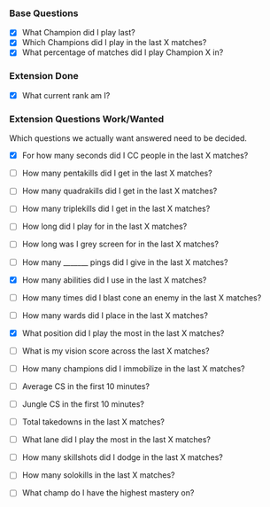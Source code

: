 ### Base Questions
- [x] What Champion did I play last?
- [x] Which Champions did I play in the last X matches?
- [x] What percentage of matches did I play Champion X in?

### Extension Done
- [x] What current rank am I?

### Extension Questions Work/Wanted
Which questions we actually want answered need to be decided.
- [x] For how many seconds did I CC people in the last X matches?
- [ ] How many pentakills did I get in the last X matches?
- [ ] How many quadrakills did I get in the last X matches?
- [ ] How many triplekills did I get in the last X matches?
- [ ] How long did I play for in the last X matches?
- [ ] How long was I grey screen for in the last X matches?
- [ ] How many _______ pings did I give in the last X matches?
- [x] How many abilities did I use in the last X matches?
- [ ] How many times did I blast cone an enemy in the last X matches?
- [ ] How many wards did I place in the last X matches?
- [x] What position did I play the most in the last X matches?
- [ ] What is my vision score across the last X matches?
- [ ] How many champions did I immobilize in the last X matches?
- [ ] Average CS in the first 10 minutes?
- [ ] Jungle CS in the first 10 minutes?
- [ ] Total takedowns in the last X matches?
- [ ] What lane did I play the most in the last X matches?
- [ ] How many skillshots did I dodge in the last X matches?
- [ ] How many solokills in the last X matches?
- [ ] What champ do I have the highest mastery on?

